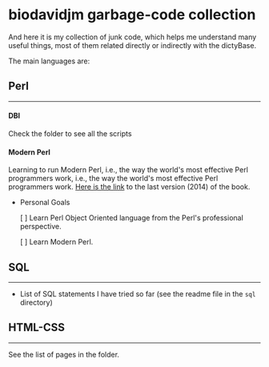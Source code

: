 biodavidjm garbage-code collection
============

And here it is my collection of junk code, which helps me understand many useful things, most of them related directly or indirectly with the dictyBase. 

The main languages are:


## Perl
***

#### DBI
Check the folder to see all the scripts

#### Modern Perl
Learning to run Modern Perl, i.e., the way the world's most effective Perl programmers work, i.e., the way the world's most effective Perl programmers work. [Here is the link](http://modernperlbooks.com/books/modern_perl_2014/) to the last version (2014) of the book.

- Personal Goals

	[ ] Learn Perl Object Oriented language from the Perl's professional perspective.

	[ ] Learn Modern Perl.


## SQL
***
- List of SQL statements I have tried so far (see the readme file in the `sql` directory)


## HTML-CSS
***
See the list of pages in the folder.
